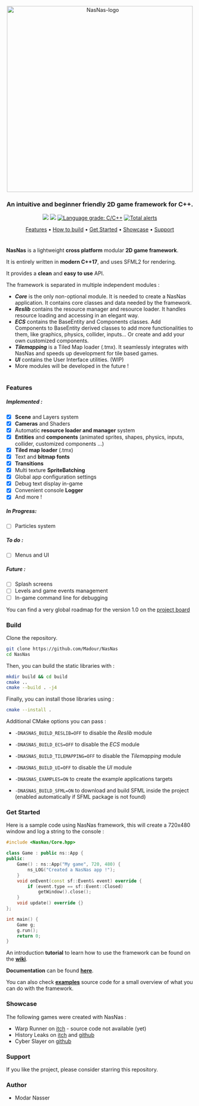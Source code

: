 <p align=center><img width=500px align=center src="https://i.ibb.co/r3RdmN8/Nas-Nas-title.png" alt="NasNas-logo"></p>
<h3 align=center> An intuitive and beginner friendly 2D game framework for C++. </h3>
<p align=center>
 <a href=https://travis-ci.com/Madour/NasNas><img src=https://travis-ci.com/Madour/NasNas.svg?branch=master></a>
 <a href=https://www.codacy.com/manual/Madour/NasNas><img src=https://app.codacy.com/project/badge/Grade/23bdd1079c3f4274a712f42851a276d8></a>
 <a href="https://lgtm.com/projects/g/Madour/NasNas/context:cpp"><img alt="Language grade: C/C++" src="https://img.shields.io/lgtm/grade/cpp/g/Madour/NasNas.svg?logo=lgtm&logoWidth=18"/></a>
 <a href="https://lgtm.com/projects/g/Madour/NasNas/alerts/"><img alt="Total alerts" src="https://img.shields.io/lgtm/alerts/g/Madour/NasNas.svg?logo=lgtm&logoWidth=18"/></a>
</p>
<p align=center>
 <a href=#features>Features</a> •
 <a href=#build>How to build</a> •
 <a href=#get-started>Get Started</a> •
 <a href=#showcase>Showcase</a> •
 <a href=#support>Support</a>
</p>

# 

**NasNas** is a lightweight **cross platform** modular **2D game framework**.

It is entirely written in **modern C++17**, and uses SFML2 for rendering.

It provides a **clean** and **easy to use** API.

The framework is separated in multiple independent modules :
- ***Core*** is the only non-optional module. It is needed to create a NasNas application. 
It contains core classes and data needed by the framework.
- ***Reslib*** contains the resource manager and resource loader. It handles resource loading and accessing in
an elegant way.
- ***ECS*** contains the BaseEntity and Components classes. Add Components to BaseEntity derived classes to add more
  functionalities to them, like graphics, physics, collider, inputs... Or create and add your own customized components.
- ***Tilemapping*** is a Tiled Map loader (.tmx). It seamlessly integrates with NasNas and speeds up development
for tile based games.
- ***UI*** contains the User Interface utilities. (WIP)
- More modules will be developed in the future !

# 

### Features

##### Implemented :
- [x] **Scene** and Layers system
- [x] **Cameras** and Shaders
- [x] Automatic **resource loader and  manager** system
- [x] **Entities** and **components** (animated sprites, shapes, physics, inputs, collider, customized components ...) 
- [x] **Tiled map loader** (.tmx)
- [x] Text and **bitmap fonts**
- [x] **Transitions**
- [x] Multi texture **SpriteBatching**
- [x] Global app configuration settings
- [x] Debug text display in-game
- [x] Convenient console **Logger**
- [x] And more !

##### In Progress:
- [ ] Particles system

##### To do :
- [ ] Menus and UI

 
##### Future :
- [ ] Splash screens
- [ ] Levels and game events management
- [ ] In-game command line for debugging

You can find a very global roadmap for the version 1.0 on the [project board](https://github.com/Madour/NasNas/projects/1) 


### Build

Clone the repository. 
```bash
git clone https://github.com/Madour/NasNas
cd NasNas
```

Then, you can build the static libraries with :
```bash
mkdir build && cd build
cmake ..
cmake --build . -j4
```

Finally, you can install those libraries using :

```bash
cmake --install .
```

Additional CMake options you can pass : 

- `-DNASNAS_BUILD_RESLIB=OFF` to disable the *Reslib* module
- `-DNASNAS_BUILD_ECS=OFF` to disable the *ECS* module
- `-DNASNAS_BUILD_TILEMAPPING=OFF` to disable the *Tilemapping* module
- `-DNASNAS_BUILD_UI=OFF` to disable the *UI* module


- `-DNASNAS_EXAMPLES=ON` to create the example applications targets
- `-DNASNAS_BUILD_SFML=ON` to download and build SFML inside the project (enabled automatically if SFML package is not found)


### Get Started

Here is a sample code using NasNas framework, this will create a 720x480 window and log a string to the console : 

```c++
#include <NasNas/Core.hpp>

class Game : public ns::App {
public:
    Game() : ns::App("My game", 720, 480) {
        ns_LOG("Created a NasNas app !");
    }
    void onEvent(const sf::Event& event) override {
        if (event.type == sf::Event::Closed)
            getWindow().close();
    }
    void update() override {}
};

int main() {
    Game g;
    g.run();
    return 0;
}
```

An introduction **tutorial** to learn how to use the framework can be found on the **[wiki](https://github.com/Madour/NasNas/wiki)**. 

**Documentation** can be found **[here](https://madour.github.io/NasNas/doc)**.

You can also check **[examples](https://github.com/Madour/NasNas/tree/master/examples)** source code
for a small overview of what you can do with the framework.


### Showcase

The following games were created with NasNas :

- Warp Runner on [itch](https://madour.itch.io/warp-runner) - source code not available (yet)
- History Leaks on [itch](https://madour.itch.io/history-leaks) and [github](https://github.com/Madour/GB_OLC_Jam2020)
- Cyber Slayer on [github](https://github.com/Madour/CyberSlayer)


### Support

If you like the project, please consider starring this repository.

### Author

- Modar Nasser
 